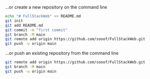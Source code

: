 

…or create a new repository on the command line

```sh
echo "# FullStackWeb" >> README.md
git init
git add README.md
git commit -m "first commit"
git branch -M main
git remote add origin https://github.com/sooof/FullStackWeb.git
git push -u origin main
```

…or push an existing repository from the command line

```sh
git remote add origin https://github.com/sooof/FullStackWeb.git
git branch -M main
git push -u origin main
```
